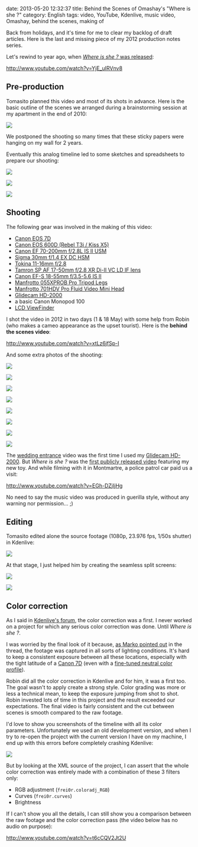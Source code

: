 date: 2013-05-20 12:32:37
title: Behind the Scenes of Omashay's "Where is she ?"
category: English
tags: video, YouTube, Kdenlive, music video, Omashay, behind the scenes, making of


Back from holidays, and it's time for me to clear my backlog of draft articles. Here is the last and missing piece of my 2012 production notes series.

Let's rewind to year ago, when [*Where is she ?* was released](http://kevin.deldycke.com/2012/08/where-is-she-music-video-released/):

http://www.youtube.com/watch?v=YjE_uIRVnv8


## Pre-production

Tomasito planned this video and most of its shots in advance. Here is the basic outline of the scenes we arranged during a brainstorming session at my apartment in the end of 2010:

![](/uploads/2013/where-is-she-scenes-timeline.jpg)

We postponed the shooting so many times that these sticky papers were hanging on my wall for 2 years.

Eventually this analog timeline led to some sketches and spreadsheets to prepare our shooting:

![](/uploads/2013/where-id-she-preproduction-sketches.jpg)

![](/uploads/2013/where-is-she-roadbook.png)

![](/uploads/2013/where-is-she-sequence.png)


## Shooting

The following gear was involved in the making of this video:

  * [Canon EOS 7D](http://www.amazon.com/dp/B002NEGTTW/?tag=kevideld-20)
  * [Canon EOS 600D (Rebel T3i / Kiss X5)](http://www.amazon.com/dp/B004M170YC/?tag=kevideld-20)
  * [Canon EF 70-200mm f/2.8L IS II USM](http://www.amazon.com/dp/B0033PRWSW/?tag=kevideld-20)
  * [Sigma 30mm f/1.4 EX DC HSM](http://www.amazon.com/dp/B0007U0GZM/?tag=kevideld-20)
  * [Tokina 11-16mm f/2.8](http://www.amazon.com/dp/B0014Z3XMC/?tag=kevideld-20)
  * [Tamron SP AF 17-50mm f/2.8 XR Di-II VC LD IF lens](http://www.amazon.com/dp/B002LVUIXA/?tag=kevideld-20)
  * [Canon EF-S 18-55mm f/3.5-5.6 IS II](http://www.amazon.com/dp/B000V5K3FG/?tag=kevideld-20)
  * [Manfrotto 055XPROB Pro Tripod Legs](http://www.amazon.com/dp/B000UMX7FI/?tag=kevideld-20)
  * [Manfrotto 701HDV Pro Fluid Video Mini Head](http://www.amazon.com/dp/B001AT314M/?tag=kevideld-20)
  * [Glidecam HD-2000](http://www.amazon.com/dp/B0020LB0MO/?tag=kevideld-20)
  * a basic Canon Monopod 100
  * [LCD ViewFinder](http://www.amazon.com/dp/B003A2BU5E/?tag=kevideld-20)


I shot the video in 2012 in two days (1 & 18 May) with some help from Robin (who makes a cameo appearance as the upset tourist). Here is the **behind the scenes video**:

http://www.youtube.com/watch?v=xtLz6jfSp-I


And some extra photos of the shooting:

![](/uploads/2013/where-is-she-behind-the-scenes-001.jpg)

![](/uploads/2013/where-is-she-behind-the-scenes-003.jpg)

![](/uploads/2013/where-is-she-behind-the-scenes-006.jpg)

![](/uploads/2013/where-is-she-behind-the-scenes-008.jpg)

![](/uploads/2013/where-is-she-behind-the-scenes-009.jpg)

![](/uploads/2013/where-is-she-behind-the-scenes-010.jpg)

![](/uploads/2013/where-is-she-behind-the-scenes-013.jpg)

![](/uploads/2013/where-is-she-behind-the-scenes-021.jpg)


The [wedding entrance](http://kevin.deldycke.com/2012/11/wedding-entrance-paris-video-postcard/) video was the first time I used my [Glidecam HD-2000](http://www.amazon.com/dp/B0020LB0MO/?tag=kevideld-20). But *Where is she ?* was the [first publicly released video](http://kevin.deldycke.com/2012/08/where-is-she-music-video-released/) featuring my new toy. And while filming with it in Montmartre, a police patrol car paid us a visit:

http://www.youtube.com/watch?v=EGh-DZjIjHg

No need to say the music video was produced in guerilla style, without any warning nor permission... ;)


## Editing

Tomasito edited alone the source footage (1080p, 23.976 fps, 1/50s shutter) in Kdenlive:

![](/uploads/2013/where-is-she-ungraded-kdenlive-timeline.jpg)


At that stage, I just helped him by creating the seamless split screens:

![](/uploads/2013/where-is-she-split-screen-001.jpg)

![](/uploads/2013/where-is-she-split-screen-002.jpg)


## Color correction

As I said in [Kdenlive's forum](http://kdenlive.org/forum/music-video-paris-color-grading-example#comment-18744), the color correction was a first. I never worked on a project for which any serious color correction was done. Until *Where is she ?*.

I was worried by the final look of it because, [as Marko pointed out](http://kdenlive.org/forum/music-video-paris-color-grading-example#comment-18690) in the thread, the footage was captured in all sorts of lighting conditions. It's hard to keep a consistent exposure between all these locations, especially with the tight latitude of a [Canon 7D](http://www.amazon.com/dp/B002NEGTTW/?tag=kevideld-20) (even with a [fine-tuned neutral color profile](http://prolost.com/flat)).

Robin did all the color correction in Kdenlive and for him, it was a first too. The goal wasn't to apply create a strong style. Color grading was more or less a technical mean, to keep the exposure jumping from shot to shot. Robin invested lots of time in this project and the result exceeded our expectations. The final video is fairly consistent and the cut between scenes is smooth compared to the raw footage.

I'd love to show you screenshots of the timeline with all its color parameters. Unfortunately we used an old development version, and when I try to re-open the project with the current version I have on my machine, I end up with this errors before completely crashing Kdenlive:

![](/uploads/2013/kdenlive-missing-color-filters.png)

But by looking at the XML source of the project, I can assert that the whole color correction was entirely made with a combination of these 3 filters only:

  * RGB adjustment (`frei0r.coloradj_RGB`)
  * Curves (`frei0r.curves`)
  * Brightness

If I can't show you all the details, I can still show you a comparison between the raw footage and the color correction pass (the video below has no audio on purpose):

http://www.youtube.com/watch?v=t6cCQV2Jt2U
